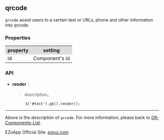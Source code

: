 ## qrcode
`qrcode` assist users to a certain text or URLs, phone and other information into qrcode.

### Properties
<table>

<tr>
<th style="background:#ddd;">property</th>
<th style="background:#ddd;">setting</th>
</tr>

<tr>
<td>id</td>
<td>Component's id</td>
</tr>

</table>

### API

- **render**：  
  	> description。

			$('#test').gk().render();


----------
Above is the description of `qrcode`. For more information, please back to [GK-Components-List](https://github.com/ezoapp/Learn-GK-Components).

EZoApp Official Site: [ezoui.com](http://ezoui.com/)




